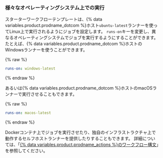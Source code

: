 ### 様々なオペレーティングシステム上での実行

スターターワークフローテンプレートは、{% data variables.product.prodname_dotcom %}ホスト`ubuntu-latest`ランナーを使ってLinux上で実行されるようにジョブを設定します。 `runs-on`キーを変更し、異なるオペレーティングシステムでジョブを実行するようにすることができます。 たとえば、{% data variables.product.prodname_dotcom %}ホストのWindowsランナーを使うことができます。

{% raw %}
```yaml
runs-on: windows-latest
```
{% endraw %}

あるいは{% data variables.product.prodname_dotcom %}ホストのmacOSランナーで実行させることもできます。

{% raw %}
```yaml
runs-on: macos-latest
```
{% endraw %}

Dockerコンテナ上でジョブを実行させたり、独自のインフラストラクチャ上で動作するセルフホストランナーを提供したりすることもできます。 詳細については、「[{% data variables.product.prodname_actions %}のワークフロー構文](/actions/automating-your-workflow-with-github-actions/workflow-syntax-for-github-actions#jobsjob_idruns-on)」を参照してください。
